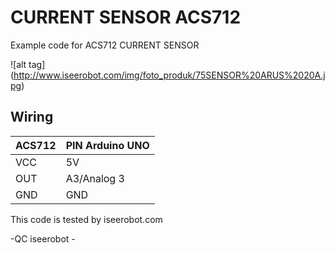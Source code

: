 # CURRENT SENSOR ACS712
Example code for ACS712 CURRENT SENSOR 

![alt tag] (http://www.iseerobot.com/img/foto_produk/75SENSOR%20ARUS%2020A.jpg)

## Wiring ##
| ACS712        | PIN Arduino UNO |
| ------------- | --------------- |
| VCC           | 5V              |
| OUT           | A3/Analog 3     |
| GND           | GND             |



This code is tested by iseerobot.com

-QC iseerobot -